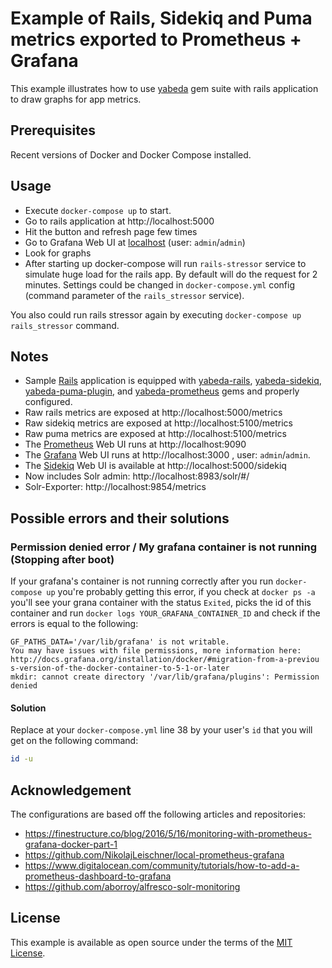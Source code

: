 # Example of Rails, Sidekiq and Puma metrics exported to Prometheus + Grafana

This example illustrates how to use [yabeda] gem suite with rails application to draw graphs for app metrics.

## Prerequisites

Recent versions of Docker and Docker Compose installed.

## Usage

- Execute `docker-compose up` to start.
- Go to rails application at http://localhost:5000
- Hit the button and refresh page few times
- Go to Grafana Web UI at [localhost](http://localhost:3000/d/000000001/yabeda-metrics-for-rails-sidekiq-and-puma?refresh=5s) (user: `admin`/`admin`)
- Look for graphs
- After starting up docker-compose will run `rails-stressor` service to simulate huge load for the rails app. By default will do the request for 2 minutes.
Settings could be changed in `docker-compose.yml` config (command parameter of the `rails_stressor` service).

You also could run rails stressor again by executing `docker-compose up rails_stressor` command.

## Notes

- Sample [Rails] application is equipped with [yabeda-rails], [yabeda-sidekiq], [yabeda-puma-plugin], and [yabeda-prometheus] gems and properly configured.
- Raw rails metrics are exposed at http://localhost:5000/metrics
- Raw sidekiq metrics are exposed at http://localhost:5100/metrics
- Raw puma metrics are exposed at http://localhost:5100/metrics
- The [Prometheus] Web UI runs at http://localhost:9090
- The [Grafana] Web UI runs at http://localhost:3000 , user: `admin`/`admin`.
- The [Sidekiq] Web UI is available at http://localhost:5000/sidekiq
- Now includes Solr admin: http://localhost:8983/solr/#/
- Solr-Exporter: http://localhost:9854/metrics

## Possible errors and their solutions

### Permission denied error / My grafana container is not running (Stopping after boot)

If your grafana's container is not running correctly after you run `docker-compose up` you're probably getting this error, if you check at `docker ps -a` you'll see your grana container with the status `Exited`, picks the id of this container and run `docker logs YOUR_GRAFANA_CONTAINER_ID` and check if the errors is equal to the following:

```
GF_PATHS_DATA='/var/lib/grafana' is not writable.
You may have issues with file permissions, more information here: http://docs.grafana.org/installation/docker/#migration-from-a-previou
s-version-of-the-docker-container-to-5-1-or-later
mkdir: cannot create directory '/var/lib/grafana/plugins': Permission denied
```

#### Solution

Replace at your `docker-compose.yml` line 38 by your user's `id` that you will get on the following command:

```sh
id -u
```

## Acknowledgement

The configurations are based off the following articles and repositories:
 - https://finestructure.co/blog/2016/5/16/monitoring-with-prometheus-grafana-docker-part-1
 - https://github.com/NikolajLeischner/local-prometheus-grafana
 - https://www.digitalocean.com/community/tutorials/how-to-add-a-prometheus-dashboard-to-grafana
 - https://github.com/aborroy/alfresco-solr-monitoring

## License

This example is available as open source under the terms of the [MIT License](https://opensource.org/licenses/MIT).

[yabeda]: https://github.com/yabeda-rb/yabeda
[yabeda-rails]: https://github.com/yabeda-rb/yabeda-rails
[yabeda-sidekiq]: https://github.com/yabeda-rb/yabeda-sidekiq
[yabeda-puma-plugin]: https://github.com/yabeda-rb/yabeda-puma-plugin
[yabeda-prometheus]: https://github.com/yabeda-rb/yabeda-prometheus
[Rails]: https://rubyonrails.org "Ruby on Rails MVC web-application framework optimized for programmer happiness"
[Sidekiq]: https://github.com/mperham/sidekiq/ "Simple, efficient background processing for Ruby"
[Prometheus]: https://prometheus.io/ "Open-source monitoring solution"
[Grafana]: https://grafana.com/
[Solr and Prometheus]: https://lucene.apache.org/solr/guide/7_3/monitoring-solr-with-prometheus-and-grafana.html
